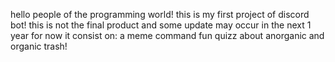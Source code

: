 hello people of the programming world!
this is my first project of discord bot! this is not the final product and some update may occur in the next 1 year
for now it consist on:
a meme command
fun quizz about anorganic and organic trash!
